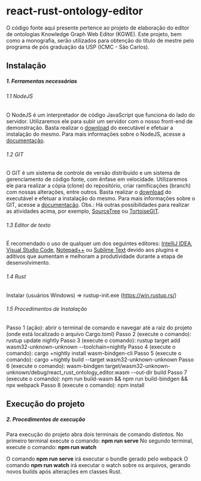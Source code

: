 # react-rust-ontology-editor
O código fonte aqui presente pertence ao projeto de elaboração do editor de ontologias Knowledge Graph Web Editor (KGWE). Este projeto, bem como a monografia, serão utilizados para obtenção do título de mestre pelo programa de pós graduação da USP (ICMC - São Carlos).

## Instalação

<h5><b>1. Ferramentas necessárias</b></h5>

<h6>1.1 NodeJS</h6>

O NodeJS é um interpretador de código JavaScript que funciona do lado do servidor. Utilizaremos ele para subir um servidor com o nosso front-end de demonstração. Basta realizar o [download](https://nodejs.org/en/download/) do executável e efetuar a instalação do mesmo. Para mais informações sobre o NodeJS, acesse a [documentação](https://nodejs.org/en/docs/).

<h6>1.2 GIT</h6>

O GIT é um sistema de controle de versão distribuído e um sistema de gerenciamento de código fonte, com ênfase em velocidade. Utilizaremos ele para realizar a cópia (clone) do repositório, criar ramificações (branch) com nossas alterações, entre outros. Basta realizar o [download](https://git-scm.com/download/win) do executável e efetuar a instalação do mesmo. Para mais informações sobre o GIT, acesse a [documentação](https://git-scm.com/docs).
Obs.: Há outras possibilidades para realizar as atividades acima, por exemplo, [SourceTree](https://www.sourcetreeapp.com/) ou [TortoiseGIT](https://tortoisegit.org/download/).

<h6>1.3 Editor de texto</h6>

É recomendado o uso de qualquer um dos seguintes editores: [IntelliJ IDEA](https://www.jetbrains.com/idea/download/), [Visual Studio Code](https://code.visualstudio.com/),  [Notepad++](https://notepad-plus-plus.org/download/v7.5.5.html) ou [Sublime Text](https://www.sublimetext.com/) devido aos plugins e aditivos que aumentam e melhoram a produtividade durante a etapa de desenvolvimento.

<h6>1.4 Rust</h6>

Instalar (usuários Windows) => rustup-init.exe (https://win.rustup.rs/)

<h6>1.5 Procedimentos de Instalação</h6>

Passo 1 (ação): abrir o terminal de comando e navegar até a raiz do projeto (onde está localizado o arquivo Cargo.toml)
Passo 2 (execute o comando): rustup update nightly
Passo 3 (execute o comando): rustup target add wasm32-unknown-unknown --toolchain=nightly
Passo 4 (execute o comando): cargo +nightly install wasm-bindgen-cli
Passo 5 (execute o comando): cargo +nightly build --target wasm32-unknown-unknown
Passo 6 (execute o comando): wasm-bindgen target/wasm32-unknown-unknown/debug/react_rust_ontology_editor.wasm --out-dir build
Passo 7 (execute o comando): npm run build-wasm && npm run build-bindgen && npx webpack
Passo 8 (execute o comando): npm install

## Execução do projeto

<h5><b>2. Procedimentos de execução</b></h5>

Para execução do projeto abra dois terminais de comando distintos.
No primeiro terminal execute o comando: **npm run serve**
No segundo terminal, execute o comando: **npm run watch**

O comando **npm run serve** irá executar o bundle gerado pelo webpack
O comando **npm run watch** irá executar o watch sobre os arquivos, gerando novos builds após alterações em classes Rust.

